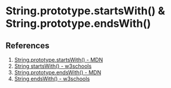 # String.prototype.startsWith() & String.prototype.endsWith()

## References

1. [String.prototype.startsWith() - MDN](https://developer.mozilla.org/en-US/docs/Web/JavaScript/Reference/Global_Objects/String/startsWith)
2. [String startsWith() - w3schools](https://www.w3schools.com/jsref/jsref_startswith.asp)
3. [String.prototype.endsWith() - MDN](https://developer.mozilla.org/en-US/docs/Web/JavaScript/Reference/Global_Objects/String/endsWith)
4. [String endsWith() - w3schools](https://www.w3schools.com/jsref/jsref_endswith.asp)